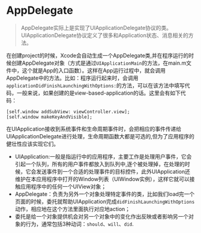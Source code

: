 # AppDelegate
>AppDelegate实际上是实现了UIApplicationDelegate协议的类。UIApplicationDelegate协议定义了很多和Application状态、消息相关的方法。

在创建project的时候，Xcode会自动生成一个AppDelegate类,并在程序运行的时候创建AppDelegate对象（方式是通过`UIApplicationMain`的方法，在main.m文件中，这个就是App的入口函数）。这样在App运行过程中，就会调用AppDelegate中的方法。比如：程序运行起来时，会调用`applicationDidFinishLaunchingWithOptions:`的方法，可以在该方法中填写代码，一般来说，如果创建的是view-based-application的话。这里会有如下代码：
```
[self.window addSubView: viewController.view];
[self.window makeKeyAndVisible];
```
在UIApplication接收到系统事件和生命周期事件时，会把相应的事件传递给UIApplicationDelegate进行处理，生命周期函数大都是可选的,但为了应用程序的健壮性应该实现它们。

* UIApplication:一般是指运行中的应用程序，主要工作是处理用户事件，它会引起一个队列，所有的用户事件都放入到队列中,逐个被处理掉，在处理的时候，它会发送事件到一个合适的处理事件的目标控件，此外UIApplication还维护在本应用程序中打开的Window列表（UIWindow实例），这样它就可以接触应用程序中的任何一个UIView对象；
* AppDelegate：负责为另外一个对象处理特定事件的类，比如我们load完一个页面的时候，委托就帮助UIApplication完成`didFinishLaunchingWithOptions`动作，相应地在这个方法里面执行对应地action；
* 委托是给一个对象提供机会对另一个对象中的变化作出反映或者影响另一个对象的行为，通常包括3种动词：`should`、`will`、`did`.
